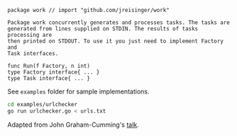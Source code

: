 ```
package work // import "github.com/jreisinger/work"

Package work concurrently generates and processes tasks. The tasks are
generated from lines supplied on STDIN. The results of tasks processing are
then printed on STDOUT. To use it you just need to implement Factory and
Task interfaces.

func Run(f Factory, n int)
type Factory interface{ ... }
type Task interface{ ... }
```

See `examples` folder for sample implementations.

```bash
cd examples/urlchecker
go run urlchecker.go < urls.txt
```

Adapted from John Graham-Cumming's [talk](https://github.com/cloudflare/jgc-talks/tree/master/dotGo/2014).